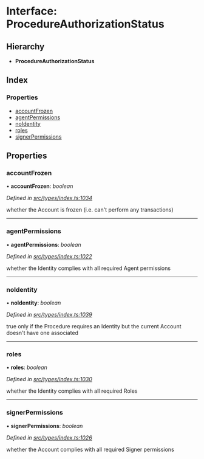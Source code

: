 # Interface: ProcedureAuthorizationStatus

## Hierarchy

* **ProcedureAuthorizationStatus**

## Index

### Properties

* [accountFrozen](procedureauthorizationstatus.md#accountfrozen)
* [agentPermissions](procedureauthorizationstatus.md#agentpermissions)
* [noIdentity](procedureauthorizationstatus.md#noidentity)
* [roles](procedureauthorizationstatus.md#roles)
* [signerPermissions](procedureauthorizationstatus.md#signerpermissions)

## Properties

###  accountFrozen

• **accountFrozen**: *boolean*

*Defined in [src/types/index.ts:1034](https://github.com/PolymathNetwork/polymesh-sdk/blob/108d588b/src/types/index.ts#L1034)*

whether the Account is frozen (i.e. can't perform any transactions)

___

###  agentPermissions

• **agentPermissions**: *boolean*

*Defined in [src/types/index.ts:1022](https://github.com/PolymathNetwork/polymesh-sdk/blob/108d588b/src/types/index.ts#L1022)*

whether the Identity complies with all required Agent permissions

___

###  noIdentity

• **noIdentity**: *boolean*

*Defined in [src/types/index.ts:1039](https://github.com/PolymathNetwork/polymesh-sdk/blob/108d588b/src/types/index.ts#L1039)*

true only if the Procedure requires an Identity but the current Account
  doesn't have one associated

___

###  roles

• **roles**: *boolean*

*Defined in [src/types/index.ts:1030](https://github.com/PolymathNetwork/polymesh-sdk/blob/108d588b/src/types/index.ts#L1030)*

whether the Identity complies with all required Roles

___

###  signerPermissions

• **signerPermissions**: *boolean*

*Defined in [src/types/index.ts:1026](https://github.com/PolymathNetwork/polymesh-sdk/blob/108d588b/src/types/index.ts#L1026)*

whether the Account complies with all required Signer permissions
